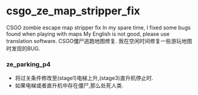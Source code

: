 # csgo_ze_map_stripper_fix
CSGO zombie escape map stripper fix
In my spare time, I fixed some bugs found when playing with maps
My English is not good, please use translation software.
CSGO僵尸逃跑地图修复.
我在空闲时间修复一些游玩地图时发现的BUG.

### ze_parking_p4
* 将过关条件修改至(stage1)电梯上升,(stage3)直升机停止时.
* 如果电梯或者直升机中存在僵尸,那么处死人类.
